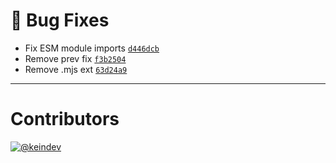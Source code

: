 # :bug: Bug Fixes

- Fix ESM module imports [`d446dcb`](https://github.com/keindev/ghinfo/commit/d446dcba790e32ba7e724fe1f739009f693f3814)
- Remove prev fix [`f3b2504`](https://github.com/keindev/ghinfo/commit/f3b250464d535011c0b72a67ee62b36bfcb4cea4)
- Remove .mjs ext [`63d24a9`](https://github.com/keindev/ghinfo/commit/63d24a9ae0048d99c252567ce78dd17384409311)

---

# Contributors

[![@keindev](https://avatars.githubusercontent.com/u/4527292?v=4&s=40)](https://github.com/keindev)
